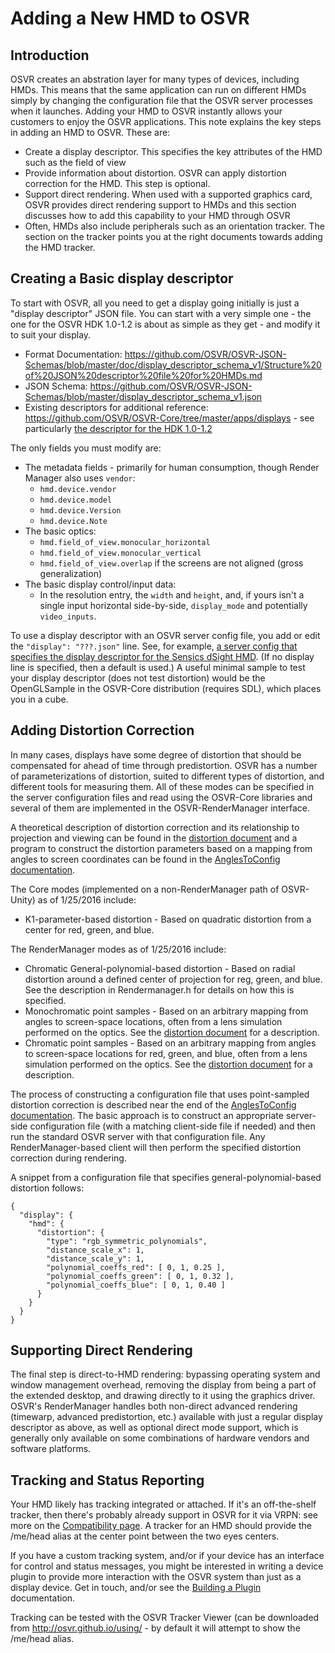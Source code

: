 # Adding a New HMD to OSVR

## Introduction
OSVR creates an abstration layer for many types of devices, including HMDs. This means that the same application can run on different HMDs simply by changing the configuration file that the OSVR server processes when it launches. Adding your HMD to OSVR instantly allows your customers to enjoy the OSVR applications. This note explains the key steps in adding an HMD to OSVR. These are:

- Create a display descriptor. This specifies the key attributes of the HMD such as the field of view
- Provide information about distortion. OSVR can apply distortion correction for the HMD. This step is optional.
- Support direct rendering. When used with a supported graphics card, OSVR provides direct rendering support to HMDs and this section discusses how to add this capability to your HMD through OSVR
- Often, HMDs also include peripherals such as an orientation tracker. The section on the tracker points you at the right documents towards adding the HMD tracker.

## Creating a Basic display descriptor
To start with OSVR, all you need to get a display going initially is just a "display descriptor" JSON file. You can start with a very simple one - the one for the OSVR HDK 1.0-1.2 is about as simple as they get - and modify it to suit your display.

- Format Documentation: <https://github.com/OSVR/OSVR-JSON-Schemas/blob/master/doc/display_descriptor_schema_v1/Structure%20of%20JSON%20descriptor%20file%20for%20HMDs.md>
- JSON Schema: <https://github.com/OSVR/OSVR-JSON-Schemas/blob/master/display_descriptor_schema_v1.json>
- Existing descriptors for additional reference: <https://github.com/OSVR/OSVR-Core/tree/master/apps/displays> - see particularly [the descriptor for the HDK 1.0-1.2](https://github.com/OSVR/OSVR-Core/blob/master/apps/displays/OSVR_HDK_1_1.json)

The only fields you must modify are:

- The metadata fields - primarily for human consumption, though Render Manager also uses `vendor`:
	- `hmd.device.vendor`
	- `hmd.device.model`
	- `hmd.device.Version`
	- `hmd.device.Note`
- The basic optics:
	- `hmd.field_of_view.monocular_horizontal`
	- `hmd.field_of_view.monocular_vertical`
	- `hmd.field_of_view.overlap` if the screens are not aligned (gross generalization)
- The basic display control/input data:
	- In the resolution entry, the `width` and `height`, and, if yours isn't a single input horizontal side-by-side, `display_mode` and potentially `video_inputs`.

To use a display descriptor with an OSVR server config file, you add or edit the `"display": "???.json"` line. See, for example, [a server config that specifies the display descriptor for the Sensics dSight HMD](https://github.com/OSVR/OSVR-Core/blob/master/apps/sample-configs/osvr_server_config.dSight.json). (If no display line is specified, then a default is used.) A useful minimal sample to test your display descriptor (does not test distortion) would be the OpenGLSample in the OSVR-Core distribution (requires SDL), which places you in a cube.

## Adding Distortion Correction
In many cases, displays have some degree of distortion that should be compensated for ahead of time through predistortion. OSVR has a number of parameterizations of distortion, suited to different types of distortion, and different tools for measuring them.  All of these modes can be specified in the server configuration files and read using the OSVR-Core libraries and several of them are implemented in the OSVR-RenderManager interface.

A theoretical description of distortion correction and its relationship to projection and viewing can be found in the [distortion document](../Configuring/distortion.md) and a program to construct the distortion parameters based on a mapping from angles to screen coordinates can be found in the [AnglesToConfig documentation](https://github.com/OSVR/distortionizer/blob/master/angles_to_config/doc/anglesToConfig.md).

The Core modes (implemented on a non-RenderManager path of OSVR-Unity) as of 1/25/2016 include:

- K1-parameter-based distortion - Based on quadratic distortion from a center for red, green, and blue.

The RenderManager modes as of 1/25/2016 include:

- Chromatic General-polynomial-based distortion - Based on radial distortion around a defined center of projection for reg, green, and blue.  See the description in Rendermanager.h for details on how this is specified.
- Monochromatic point samples - Based on an arbitrary mapping from angles to screen-space locations, often from a lens simulation performed on the optics.  See the [distortion document](../Configuring/distortion.md) for a description.
- Chromatic point samples - Based on an arbitrary mapping from angles to screen-space locations for red, green, and blue, often from a lens simulation performed on the optics.  See the [distortion document](../Configuring/distortion.md) for a description.

The process of constructing a configuration file that uses point-sampled distortion correction is described near the end of the [AnglesToConfig documentation](https://github.com/OSVR/distortionizer/blob/master/angles_to_config/doc/anglesToConfig.md).  The basic approach is to construct an appropriate server-side configuration file (with a matching client-side file if needed) and then run the standard OSVR server with that configuration file.  Any RenderManager-based client will then perform the specified distortion correction during rendering.

A snippet from a configuration file that specifies general-polynomial-based distortion follows:

    {
      "display": {
        "hmd": {
          "distortion": {
            "type": "rgb_symmetric_polynomials",
            "distance_scale_x": 1,
            "distance_scale_y": 1,
            "polynomial_coeffs_red": [ 0, 1, 0.25 ],
            "polynomial_coeffs_green": [ 0, 1, 0.32 ],
            "polynomial_coeffs_blue": [ 0, 1, 0.40 ]
          }
        }
      }
    }

## Supporting Direct Rendering
The final step is direct-to-HMD rendering: bypassing operating system and window management overhead, removing the display from being a part of the extended desktop, and drawing directly to it using the graphics driver. OSVR's RenderManager handles both non-direct advanced rendering (timewarp, advanced predistortion, etc.) available with just a regular display descriptor as above, as well as optional direct mode support, which is generally only available on some combinations of hardware vendors and software platforms.


## Tracking and Status Reporting
Your HMD likely has tracking integrated or attached. If it's an off-the-shelf tracker, then there's probably already support in OSVR for it via VRPN: see more on the [Compatibility page](http://osvr.github.io/compatibility/). A tracker for an HMD should provide the /me/head alias at the center point between the two eyes centers.

If you have a custom tracking system, and/or if your device has an interface for control and status messages, you might be interested in writing a device plugin to provide more interaction with the OSVR system than just as a display device. Get in touch, and/or see the [Building a Plugin](http://osvr.github.io/build-with/#building-a-plugin) documentation.

Tracking can be tested with the OSVR Tracker Viewer (can be downloaded from http://osvr.github.io/using/ - by default it will attempt to show the /me/head alias.
